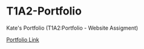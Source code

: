 # T1A2-Portfolio

Kate's Portfolio (T1A2:Portfolio - Website Assigment)

[Portfolio Link](https://k8g-portfolio.netlify.app/)

